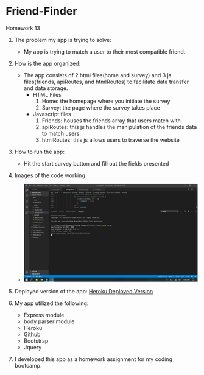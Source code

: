 # Friend-Finder
Homework 13

1. The problem my app is trying to solve:
    - My app is trying to match a user to their most compatible friend.
   
2. How is the app organized:
    - The app consists of 2 html files(home and survey) and 3 js files(friends, apiRoutes, and htmlRoutes) to facilitate data transfer and data storage.
        - HTML Files
            1. Home: the homepage where you initiate the survey
            2. Survey: the page where the survey takes place
        - Javascript files
            1. Friends: houses the friends array that users match with
            2. apiRoutes: this js handles the manipulation of the friends data to match users.
            3. htmlRoutes: this js allows users to traverse the website

3. How to run the app:
    - Hit the start survey button and fill out the fields presented

4. Images of the code working
    - ![Screenshot](pkmnfriend.png)
    
5. Deployed version of the app:
   [Heroku Deployed Version](https://fftthaip-coder.herokuapp.com/)

6. My app utilized the following:
    - Express module
    - body parser module
    - Heroku
    - Github
    - Bootstrap
    - Jquery

7. I developed this app as a homework assignment for my coding bootcamp. 
    
